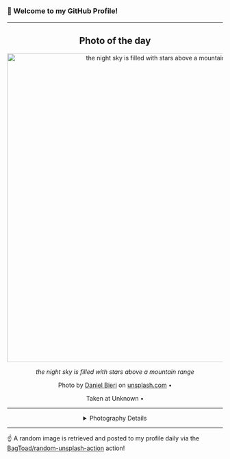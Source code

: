 ### 👋 Welcome to my GitHub Profile!

----
<div align="center">

## Photo of the day
  
  <a href="https://unsplash.com/photos/the-night-sky-is-filled-with-stars-above-a-mountain-range-NNNhmuxijS8"><img width="720" src="https://images.unsplash.com/photo-1672301754971-c5190c2feb4d?crop=entropy&cs=tinysrgb&fit=max&fm=jpg&ixid=M3w1OTQ0OTd8MHwxfHJhbmRvbXx8fHx8fHx8fDE3NTYyNzUwMzN8&ixlib=rb-4.1.0&q=80&w=1080" alt="the night sky is filled with stars above a mountain range"></a>
  
  <em>the night sky is filled with stars above a mountain range</em>
  
  <em></em>

  Photo by [Daniel Bieri](null) on [unsplash.com](https://unsplash.com/) • 
  
  Taken at Unknown • 
  
  ---
  
<details>
<summary>Photography Details</summary>
  
| Parameter     | Value |
| ------------- | ----- |
| Camera Model  | null |
| Exposure Time | null |
| Aperture      | null |
| Focal Length  | null |
| ISO           | null |
| Location      | Unknown (null) |
| Coordinates   | Latitude 0, Longitude 0 |

</details>

</div>

----

☝️ A random image is retrieved and posted to my profile daily via the [BagToad/random-unsplash-action](https://github.com/BagToad/random-unsplash-action) action!
